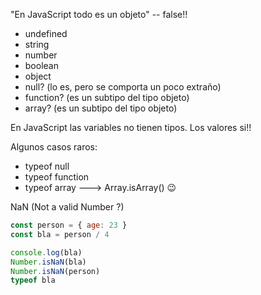 "En JavaScript todo es un objeto" -- false!!
  * undefined
  * string
  * number
  * boolean
  * object
  * null? (lo es, pero se comporta un poco extraño)
  * function? (es un subtipo del tipo objeto)
  * array? (es un subtipo del tipo objeto)

En JavaScript las variables no tienen tipos. Los valores si!!

Algunos casos raros:
  * typeof null
  * typeof function
  * typeof array ---> Array.isArray() 😉

NaN (Not a valid Number ?)
```js
const person = { age: 23 }
const bla = person / 4

console.log(bla)
Number.isNaN(bla)
Number.isNaN(person)
typeof bla
````
